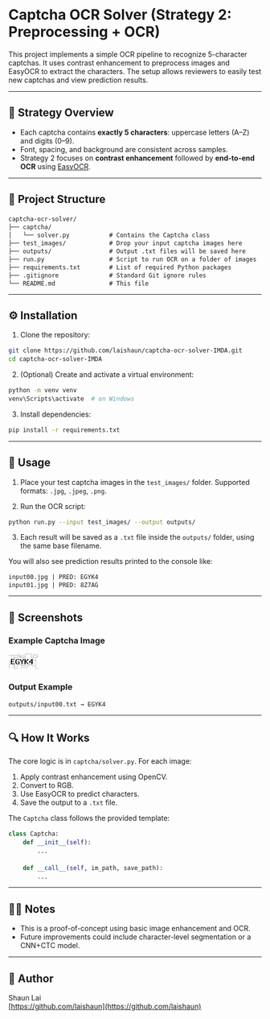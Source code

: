 # Captcha OCR Solver (Strategy 2: Preprocessing + OCR)

This project implements a simple OCR pipeline to recognize 5-character captchas. It uses contrast enhancement to preprocess images and EasyOCR to extract the characters. The setup allows reviewers to easily test new captchas and view prediction results.

---

## 🧠 Strategy Overview

- Each captcha contains **exactly 5 characters**: uppercase letters (A–Z) and digits (0–9).
- Font, spacing, and background are consistent across samples.
- Strategy 2 focuses on **contrast enhancement** followed by **end-to-end OCR** using [EasyOCR](https://github.com/JaidedAI/EasyOCR).

---

## 📁 Project Structure

```
captcha-ocr-solver/
├── captcha/
│   └── solver.py           # Contains the Captcha class
├── test_images/            # Drop your input captcha images here
├── outputs/                # Output .txt files will be saved here
├── run.py                  # Script to run OCR on a folder of images
├── requirements.txt        # List of required Python packages
├── .gitignore              # Standard Git ignore rules
└── README.md               # This file
```

---

## ⚙️ Installation

1. Clone the repository:

```bash
git clone https://github.com/laishaun/captcha-ocr-solver-IMDA.git
cd captcha-ocr-solver-IMDA
```

2. (Optional) Create and activate a virtual environment:

```bash
python -m venv venv
venv\Scripts\activate  # on Windows
```

3. Install dependencies:

```bash
pip install -r requirements.txt
```

---

## 🚀 Usage

1. Place your test captcha images in the `test_images/` folder. Supported formats: `.jpg`, `.jpeg`, `.png`.

2. Run the OCR script:

```bash
python run.py --input test_images/ --output outputs/
```

3. Each result will be saved as a `.txt` file inside the `outputs/` folder, using the same base filename.

You will also see prediction results printed to the console like:

```
input00.jpg | PRED: EGYK4
input01.jpg | PRED: 8Z7AG
```

---

## 📸 Screenshots

### Example Captcha Image

![Sample Captcha](https://raw.githubusercontent.com/laishaun/captcha-ocr-solver-IMDA/main/test_images/input00.jpg)

### Output Example

```
outputs/input00.txt → EGYK4
```

---

## 🔍 How It Works

The core logic is in `captcha/solver.py`. For each image:

1. Apply contrast enhancement using OpenCV.
2. Convert to RGB.
3. Use EasyOCR to predict characters.
4. Save the output to a `.txt` file.

The `Captcha` class follows the provided template:

```python
class Captcha:
    def __init__(self):
        ...

    def __call__(self, im_path, save_path):
        ...
```

---

## 🙋‍♂️ Notes

- This is a proof-of-concept using basic image enhancement and OCR.
- Future improvements could include character-level segmentation or a CNN+CTC model.

---

## 🧠 Author

Shaun Lai  
[https://github.com/laishaun](https://github.com/laishaun)
